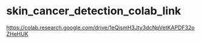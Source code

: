 # skin_cancer_detection_colab_link
https://colab.research.google.com/drive/1eQismH3Jty3dcNpVetKAPDF32oZHeHUK

